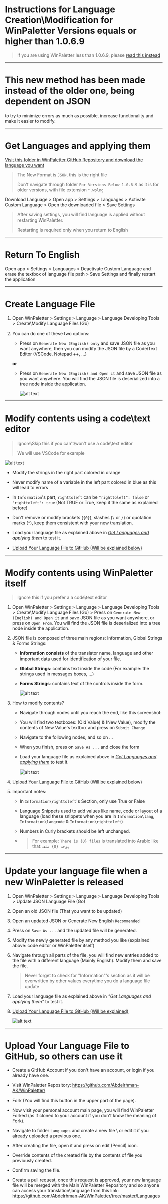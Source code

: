 # Instructions for Language Creation\Modification for WinPaletter Versions equals or higher than 1.0.6.9

> If you are using WinPaletter less than 1.0.6.9, please [read this instead](https://github.com/Abdelrhman-AK/WinPaletter/blob/master/TranslationContribution.md)

---
# This new method has been made instead of the older one, being dependent on JSON
to try to minimize errors as much as possible, increase functionality and make it easier to modify.

---

# Get Languages and applying them

[Visit this folder in WinPaletter GitHub Repository and download the language you want](https://github.com/Abdelrhman-AK/WinPaletter/tree/master/Languages)

> The New Format is `JSON`, this is the right file
> 
> Don't navigate through folder `For Versions Below 1.0.6.9` as it is for older versions, with file extension `*.wplng`

Download Language > Open app > Settings > Languages > Activate Custom Language > Open the downloaded file > Save Settings

> After saving settings, you will find language is applied without restarting WinPaletter.
> 
> Restarting is required only when you return to English

---

# Return To English

Open app > Settings > Languages > Deactivate Custom Language and erase the textbox of language file path > Save Settings and finally restart the application

--- 

# Create Language File

1) Open WinPaletter > Settings > Language > Language Developing Tools > Create\Modify Language Files (Go)

2) You can do one of these two options:
   
   - Press on `Generate New (English) only` and save JSON file as you want anywhere, then you can modify the JSON file by a Code\Text Editor (VSCode, Notepad ++, ...)
   
   **or**
   
   - Press on `Generate New (English) and Open it` and save JSON file as you want anywhere. You will find the JSON file is deserialized into a tree node inside the application.

      ![alt text](https://github.com/Abdelrhman-AK/WinPaletter/blob/master/Media/Lang/0.png?raw=true)

---

# Modify contents using a code\text editor

> Ignore\Skip this if you can't\won't  use a code\text editor
> 
> We will use VSCode for example

   ![alt text](https://github.com/Abdelrhman-AK/WinPaletter/blob/master/Media/Lang/3.png?raw=true)

- Modify the strings in the right part colored in orange

- Never modify name of a variable in the left part colored in blue as this will lead to errors

- In `Information`'s part, `righttoleft` can be `"righttoleft": false` or `"righttoleft": true` (Not TRUE or True, keep it the same as explained before)

- Don't remove or modify brackets (`{0}`), slashes (`\` or `/`) or quotation marks (`"`), keep them consistent with your new translation.

- Load your language file as explained above in [*Get Languages and applying them*](https://github.com/Abdelrhman-AK/WinPaletter/edit/master/Documentations/LangContribution1.0.6.9.md#get-languages-and-applying-them) to test it.

- [Upload Your Language File to GitHub (Will be explained below)](https://github.com/Abdelrhman-AK/WinPaletter/edit/master/Documentations/LangContribution1.0.6.9.md#upload-your-language-file-to-github-so-others-can-use-it)

---

# Modify contents using WinPaletter itself

> Ignore this if you prefer a a code\text editor

1. Open WinPaletter > Settings > Language > Language Developing Tools > Create\Modify Language Files (Go) > Press on `Generate New (English) and Open it` and save JSON file as you want anywhere, or press on `Open From`. You will find the JSON file is deserialized into a tree node inside the application.

2. JSON file is composed of three main regions: Information, Global Strings & Forms Strings:
   
   - **Information consists** of the translator name, language and other important data used for identification of your file.
   
   - **Global Strings**: contains text inside the code (For example: the strings used in messages boxes, ...)
   
   - **Forms Strings**: contains text of the controls inside the form.

     ![alt text](https://github.com/Abdelrhman-AK/WinPaletter/blob/master/Media/Lang/1.png?raw=true)

3. How to modify contents?
   
   - Navigate through nodes until you reach the end, like this screenshot:
   
   - You will find two textboxes: (Old Value) & (New Value), modify the contents of New Value's textbox and press on `Submit Change` 
   
   - Navigate to the following nodes, and so on ...
   
   - When you finish, press on `Save As ...` and close the form
   
   - Load your language file as explained above in [*Get Languages and applying them*](https://github.com/Abdelrhman-AK/WinPaletter/edit/master/Documentations/LangContribution1.0.6.9.md#get-languages-and-applying-them) to test it.

     ![alt text](https://github.com/Abdelrhman-AK/WinPaletter/blob/master/Media/Lang/2.png?raw=true)

4. [Upload Your Language File to GitHub (Will be explained below)](https://github.com/Abdelrhman-AK/WinPaletter/edit/master/Documentations/LangContribution1.0.6.9.md#upload-your-language-file-to-github-so-others-can-use-it)

5. Important notes:
   
   - In `Information\righttoleft`'s Section, only use True or False
   
   - Language Snippets used to add values like name, code or layout of a language (load these snippets when you are in `Information\lang`, `Information\langcode` & `Information\righttoleft`)
   
   - Numbers in Curly brackets should be left unchanged.
   
   - > For example: `There is {0} files` is translated into Arabic like that: `يوجد {0} ملف`

---

# Update your language file when a new WinPaletter is released

1. Open WinPaletter > Settings > Language > Language Developing Tools > Update JSON Language File (Go)
2. Open an old JSON file (That you want to be updated)
3. Open an updated JSON or Generate New English `Recommended`
4. Press on `Save As ...` and the updated file will be generated.
5. Modify the newly generated file by any method you like (explained above: code editor or WinPaletter itself)
6. Navigate through all parts of the file, you will find new entries added to the file with a different language (Mainly English). Modify them and save the file.
   
   > Never forget to check for "Information"'s section as it will be overwritten by other values everytime you do a language file update
7. Load your language file as explained above in *"Get Languages and applying them"* to test it.
8. [Upload Your Language File to GitHub (Will be explained)](https://github.com/Abdelrhman-AK/WinPaletter/edit/master/Documentations/LangContribution1.0.6.9.md#upload-your-language-file-to-github-so-others-can-use-it)

     ![alt text](https://github.com/Abdelrhman-AK/WinPaletter/blob/master/Media/Lang/4.png?raw=true)

---

# Upload Your Language File to GitHub, so others can use it

- Create a GitHub Account if you don't have an account, or login if you already have one.

- Visit WinPaletter Repository: https://github.com/Abdelrhman-AK/WinPaletter/

- Fork (You will find this button in the upper part of the page).

- Now visit your personal account main page, you will find WinPaletter Forked (as if cloned to your account if you don't know the meaning of Fork).

- Navigate to folder `Languages` and create a new file \ or edit it if you already uploaded a previous one.

- After creating the file, open it and press on edit (Pencil) icon.

- Override contents of the created file by the contents of file you previously created.

- Confirm saving the file.

- Create a pull request, once this request is approved, your new language file will be merged with the Main WinPaletter Repository and so anyone can access your translation\language from this link: https://github.com/Abdelrhman-AK/WinPaletter/tree/master/Languages
